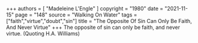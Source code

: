 +++
authors = [
  "Madeleine L'Engle"
]
copyright = "1980"
date = "2021-11-15"
page = "148"
source = "Walking On Water"
tags = ["faith","virtue","doubt","sin"]
title = "The Opposite Of Sin Can Only Be Faith, And Never Virtue"
+++
The opposite of sin can only be faith, and never virtue. (Quoting H.A. Williams)
